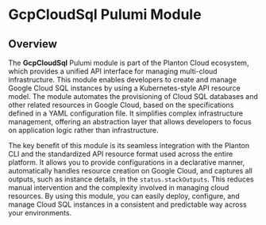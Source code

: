 # GcpCloudSql Pulumi Module

## Overview

The **GcpCloudSql** Pulumi module is part of the Planton Cloud ecosystem, which provides a unified API interface for managing multi-cloud infrastructure. This module enables developers to create and manage Google Cloud SQL instances by using a Kubernetes-style API resource model. The module automates the provisioning of Cloud SQL databases and other related resources in Google Cloud, based on the specifications defined in a YAML configuration file. It simplifies complex infrastructure management, offering an abstraction layer that allows developers to focus on application logic rather than infrastructure.

The key benefit of this module is its seamless integration with the Planton CLI and the standardized API resource format used across the entire platform. It allows you to provide configurations in a declarative manner, automatically handles resource creation on Google Cloud, and captures all outputs, such as instance details, in the `status.stackOutputs`. This reduces manual intervention and the complexity involved in managing cloud resources. By using this module, you can easily deploy, configure, and manage Cloud SQL instances in a consistent and predictable way across your environments.

